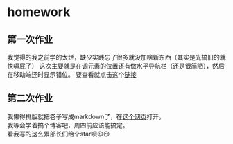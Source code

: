 # homework

## 第一次作业

我觉得的我之前学的太烂，缺少实践忘了很多就没加啥新东西（其实是光搞旧的就快嗝屁了）
这次主要就是在调元素的位置还有做水平导航栏（还是很简陋），然后在移动端还时显示错位。
  要查看就点击这个[链接](https://kierinter.github.io/homework/%E6%88%91%E7%9A%84%E5%AE%B6%E4%B9%A1/index.html)  
## 第二次作业

我懒得排版就把卷子写成markdown了，在[这个网页](https://github.com/Kierinter/homework/blob/main/%E7%AC%AC%E4%BA%8C%E6%AC%A1%E4%BD%9C%E4%B8%9A/%E5%A4%8D%E8%AF%95%E8%AF%95%E5%8D%B7.md)打开。   
我等会学着搞个博客吧，周四前应该能搞定。  
看我写的这么累部长们给个star呗😉😏
